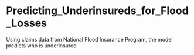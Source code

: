 # Predicting_Underinsureds_for_Flood_Losses
Using claims data from National Flood Insurance Program, the model predicts who is underinsured
